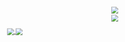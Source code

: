 <p align="center">
  <img src="https://pbs.twimg.com/profile_images/1329832297244323841/vfaOg8d7_400x400.jpg"/><a href="https://twitter.com/techyteachme">
  <br>
  </a>
  <a href="https://www.linkedin.com/in/christopher-hernandez-94196049/"><img src="https://img.shields.io/badge/Christopher%20Hernandez-0077B5?style=for-the-badge&logo=linkedin&logoColor=white"/>
  </a>
</p>

<a href="https://github.com/christopher-deriv">
  <img align="center" src="https://chris-stats-hx4d.vercel.app/api?username=christopher-deriv&count_private=true&show_icons=true&theme=chartreuse-dark" />
</a>
<a href="https://github.com/christopher-deriv">
  <img align="center" src="https://chris-stats-hx4d.vercel.app/api/top-langs/?username=christopher-deriv&layout=compact&theme=chartreuse-dark&langs_count=8" />
</a>

